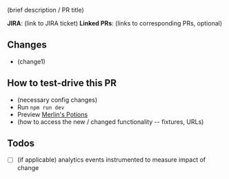 (brief description / PR title)

 **JIRA**: (link to JIRA ticket)
 **Linked PRs**: (links to corresponding PRs, optional)

## Changes
- (change1)

## How to test-drive this PR
- (necessary config changes)
- Run `npm run dev`
- Preview [Merlin's Potions](https://preview.mobify.com/?url=https%3A%2F%2Fwww.merlinspotions.com%2F&site_folder=https%3A%2F%2Flocalhost%3A8443%2Floader.js&disabled=0&domain=&scope=1)
- (how to access the new / changed functionality -- fixtures, URLs)

## Todos
- [ ] (if applicable) analytics events instrumented to measure impact of change
